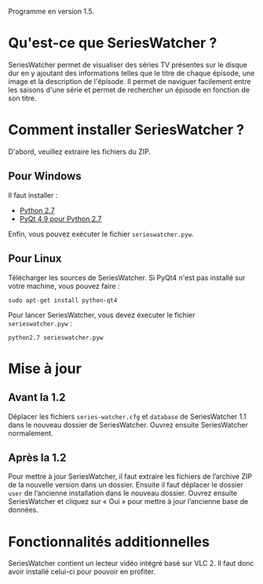 Programme en version 1.5.

# Qu'est-ce que SeriesWatcher ?

SeriesWatcher permet de visualiser des séries TV présentes sur le disque dur en y ajoutant des informations telles que le titre de chaque épisode, une image et la description de l'épisode. Il permet de naviguer facilement entre les saisons d'une série et permet de rechercher un épisode en fonction de son titre.


# Comment installer SeriesWatcher ?

D'abord, veuillez extraire les fichiers du ZIP.


## Pour Windows

Il faut installer :

- [Python 2.7](http://python.org/ftp/python/2.7.3/python-2.7.3.msi)
- [PyQt 4.9 pour Python 2.7](http://sourceforge.net/projects/pyqt/files/PyQt4/PyQt-4.9.5/PyQt-Py2.7-x86-gpl-4.9.5-1.exe/download)

Enfin, vous pouvez exécuter le fichier `serieswatcher.pyw`.


## Pour Linux

Télécharger les sources de SeriesWatcher. Si PyQt4 n'est pas installé sur votre machine, vous pouvez faire :

    sudo apt-get install python-qt4

Pour lancer SeriesWatcher, vous devez éxecuter le fichier `serieswatcher.pyw` :

    python2.7 serieswatcher.pyw


# Mise à jour

## Avant la 1.2

Déplacer les fichiers `series-watcher.cfg` et `database` de SeriesWatcher 1.1 dans le nouveau dossier de SeriesWatcher. Ouvrez ensuite SeriesWatcher normalement.


## Après la 1.2

Pour mettre à jour SeriesWatcher, il faut extraire les fichiers de l’archive ZIP de la nouvelle version dans un dossier. Ensuite il faut déplacer le dossier `user` de l’ancienne installation dans le nouveau dossier. Ouvrez ensuite SeriesWatcher et cliquez sur « Oui » pour mettre à jour l’ancienne base de données.


# Fonctionnalités additionnelles

SeriesWatcher contient un lecteur vidéo intégré basé sur VLC 2. Il faut donc avoir installé celui-ci pour pouvoir en profiter.